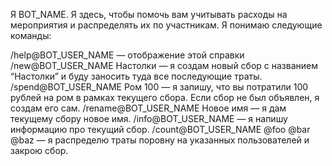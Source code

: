 Я BOT_NAME. Я здесь, чтобы помочь вам учитывать расходы на мероприятия и распределять их по участникам.
Я понимаю следующие команды:

/help@BOT_USER_NAME — отображение этой справки
/new@BOT_USER_NAME Настолки — я создам новый сбор с названием “Настолки” и буду заносить туда все последующие траты.
/spend@BOT_USER_NAME Ром 100 — я запишу, что вы потратили 100 рублей на ром в рамках текущего сбора. Если сбор не был объявлен, я создам его сам.
/rename@BOT_USER_NAME Новое имя — я дам текущему сбору новое имя.
/info@BOT_USER_NAME — я напишу информацию про текущий сбор.
/count@BOT_USER_NAME @foo @bar @baz — я распределю траты поровну на указанных пользователей и закрою сбор.
